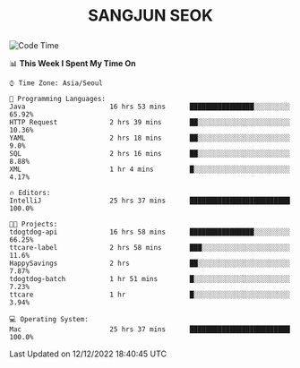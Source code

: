 <h1>
 <p align="center">
   SANGJUN SEOK
 </p>
</h1>

<!--START_SECTION:waka-->
![Code Time](http://img.shields.io/badge/Code%20Time-2%2C074%20hrs%2026%20mins-blue)

📊 **This Week I Spent My Time On** 

```text
⌚︎ Time Zone: Asia/Seoul

💬 Programming Languages: 
Java                     16 hrs 53 mins      ████████████████░░░░░░░░░   65.92% 
HTTP Request             2 hrs 39 mins       ██░░░░░░░░░░░░░░░░░░░░░░░   10.36% 
YAML                     2 hrs 18 mins       ██░░░░░░░░░░░░░░░░░░░░░░░   9.0% 
SQL                      2 hrs 16 mins       ██░░░░░░░░░░░░░░░░░░░░░░░   8.88% 
XML                      1 hr 4 mins         █░░░░░░░░░░░░░░░░░░░░░░░░   4.17%

🔥 Editors: 
IntelliJ                 25 hrs 37 mins      █████████████████████████   100.0%

🐱‍💻 Projects: 
tdogtdog-api             16 hrs 58 mins      ████████████████░░░░░░░░░   66.25% 
ttcare-label             2 hrs 58 mins       ███░░░░░░░░░░░░░░░░░░░░░░   11.6% 
HappySavings             2 hrs               ██░░░░░░░░░░░░░░░░░░░░░░░   7.87% 
tdogtdog-batch           1 hr 51 mins        █░░░░░░░░░░░░░░░░░░░░░░░░   7.23% 
ttcare                   1 hr                █░░░░░░░░░░░░░░░░░░░░░░░░   3.94%

💻 Operating System: 
Mac                      25 hrs 37 mins      █████████████████████████   100.0%

```


 Last Updated on 12/12/2022 18:40:45 UTC
<!--END_SECTION:waka-->
